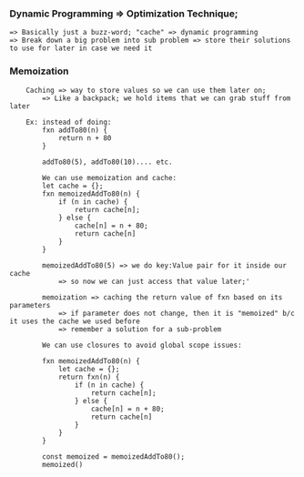 ### Dynamic Programming => Optimization Technique;

    => Basically just a buzz-word; "cache" => dynamic programming
    => Break down a big problem into sub problem => store their solutions to use for later in case we need it

### Memoization
```
    Caching => way to store values so we can use them later on;
        => Like a backpack; we hold items that we can grab stuff from later

    Ex: instead of doing:
        fxn addTo80(n) {
            return n + 80
        }

        addTo80(5), addTo80(10).... etc.

        We can use memoization and cache:
        let cache = {};
        fxn memoizedAddTo80(n) {
            if (n in cache) {
                return cache[n];
            } else {
                cache[n] = n + 80;
                return cache[n]
            }
        }

        memoizedAddTo80(5) => we do key:Value pair for it inside our cache
            => so now we can just access that value later;'

        memoization => caching the return value of fxn based on its parameters
            => if parameter does not change, then it is "memoized" b/c it uses the cache we used before
            => remember a solution for a sub-problem

        We can use closures to avoid global scope issues:

        fxn memoizedAddTo80(n) {
            let cache = {};
            return fxn(n) {
                if (n in cache) {
                    return cache[n];
                } else {
                    cache[n] = n + 80;
                    return cache[n]
                }
            }
        }

        const memoized = memoizedAddTo80();
        memoized()
```

```
```

```
```

```
```

```
```
